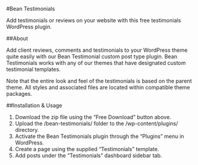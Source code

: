 #Bean Testimonials

Add testimonials or reviews on your website with this free testimonials WordPress plugin.

##About

Add client reviews, comments and testimonials to your WordPress theme quite easily with our Bean Testimonial custom post type plugin. Bean Testimonials works with any of our themes that have designated custom testimonial templates.

Note that the entire look and feel of the testimonials is based on the parent theme. All styles and associated files are located within compatible theme packages.

##Installation & Usage

1. Download the zip file using the “Free Download” button above.
2. Upload the /bean-testimonials/ folder to the /wp-content/plugins/ directory.
3. Activate the Bean Testimonials plugin through the “Plugins” menu in WordPress.
4. Create a page using the supplied “Testimonials” template.
5. Add posts under the “Testimonials” dashboard sidebar tab.
